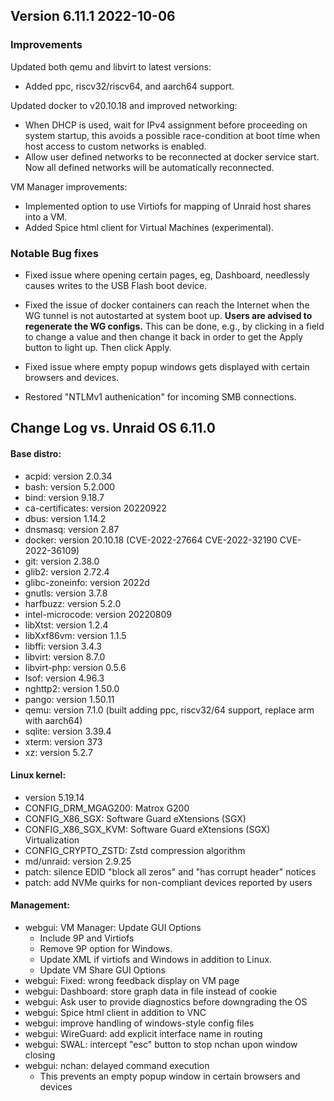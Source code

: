 ## Version 6.11.1 2022-10-06

### Improvements

Updated both qemu and libvirt to latest versions:

- Added ppc, riscv32/riscv64, and aarch64 support.

Updated docker to v20.10.18 and improved networking:

- When DHCP is used, wait for IPv4 assignment before proceeding on system startup, this avoids a
possible race-condition at boot time when host access to custom networks is enabled.
- Allow user defined networks to be reconnected at docker service start. Now all defined networks
will be automatically reconnected.

VM Manager improvements:

- Implemented option to use Virtiofs for mapping of Unraid host shares into a VM.
- Added Spice html client for Virtual Machines (experimental).

### Notable Bug fixes

- Fixed issue where opening certain pages, eg, Dashboard, needlessly causes writes to the USB Flash boot device.

- Fixed the issue of docker containers can reach the Internet when the WG tunnel is not autostarted
at system boot up. **Users are advised to regenerate the WG configs.**  This can be done, e.g., by
clicking in a field to change a value and then change it back in order to get the Apply button to light
up. Then click Apply.

- Fixed issue where empty popup windows gets displayed with certain browsers and devices.

- Restored "NTLMv1 authenication" for incoming SMB connections.

## Change Log vs. Unraid OS 6.11.0

#### Base distro:

- acpid: version 2.0.34
- bash: version 5.2.000
- bind: version 9.18.7
- ca-certificates: version 20220922
- dbus: version 1.14.2
- dnsmasq: version 2.87
- docker: version 20.10.18 (CVE-2022-27664 CVE-2022-32190 CVE-2022-36109)
- git: version 2.38.0
- glib2: version 2.72.4
- glibc-zoneinfo: version 2022d
- gnutls: version 3.7.8
- harfbuzz: version 5.2.0
- intel-microcode: version 20220809
- libXtst: version 1.2.4
- libXxf86vm: version 1.1.5
- libffi: version 3.4.3
- libvirt: version 8.7.0
- libvirt-php: version 0.5.6
- lsof: version 4.96.3
- nghttp2: version 1.50.0
- pango: version 1.50.11
- qemu: version 7.1.0 (built adding ppc, riscv32/64 support, replace arm with aarch64)
- sqlite: version 3.39.4
- xterm: version 373
- xz: version 5.2.7

#### Linux kernel:

- version 5.19.14
- CONFIG_DRM_MGAG200: Matrox G200
- CONFIG_X86_SGX: Software Guard eXtensions (SGX)
- CONFIG_X86_SGX_KVM: Software Guard eXtensions (SGX) Virtualization
- CONFIG_CRYPTO_ZSTD: Zstd compression algorithm
- md/unraid: version 2.9.25
- patch: silence EDID "block all zeros" and "has corrupt header" notices
- patch: add NVMe quirks for non-compliant devices reported by users

#### Management:

- webgui: VM Manager: Update GUI Options
  - Include 9P and Virtiofs
  - Remove 9P option for Windows.
  - Update XML if virtiofs and Windows in addition to Linux.
  - Update VM Share GUI Options
- webgui: Fixed: wrong feedback display on VM page
- webgui: Dashboard: store graph data in file instead of cookie
- webgui: Ask user to provide diagnostics before downgrading the OS
- webgui: Spice html client in addition to VNC
- webgui: improve handling of windows-style config files
- webgui: WireGuard: add explicit interface name in routing
- webgui: SWAL: intercept "esc" button to stop nchan upon window closing
- webgui: nchan: delayed command execution
  - This prevents an empty popup window in certain browsers and devices